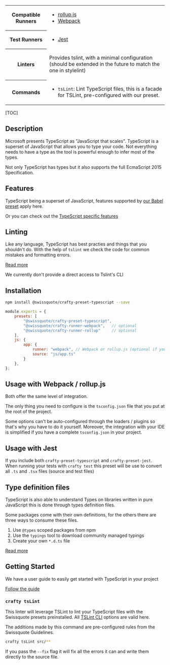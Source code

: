 <table>
<tr><th>Compatible Runners</th><td>

- [rollup.js](05_Packages/02_crafty-runner-rollup.md)
- [Webpack](05_Packages/02_crafty-runner-webpack.md)

</td></tr>
<tr><th>Test Runners</th><td>

- [Jest](05_Packages/05_crafty-preset-jest.md)

</td></tr>
<tr><th>Linters</th><td>

Provides tslint, with a minimal configuration (should be extended in the future to match the one in stylelint)

</td></tr>
<tr><th>Commands</th><td>

- `tsLint`: Lint TypeScript files, this is a facade for TSLint, pre-configured
  with our preset.

</td></tr>
</table>

[TOC]

## Description

Microsoft presents TypeScript as "JavaScript that scales".
TypeScript is a superset of JavaScript that allows you to type your code.
Not everything needs to have a type as the tool is powerful enough to infer most of the types.

Not only TypeScript has types but it also supports the full EcmaScript 2015 Specification.

## Features

TypeScript being a superset of JavaScript, features supported by [our Babel preset](../05_crafty-preset-babel/JavaScript_Features.md) apply here.

Or you can check out the [TypeScript specific features](TypeScript_Features.md)

## Linting

Like any language, TypeScript has best practies and things that you shouldn't do.
With the help of `tslint` we check the code for common mistakes and formatting errors.

[Read more](TypeScript_Linting.md)

We currently don't provide a direct access to Tslint's CLI

## Installation

```bash
npm install @swissquote/crafty-preset-typescript --save
```

```javascript
module.exports = {
    presets: [
        "@swissquote/crafty-preset-typescript",
        "@swissquote/crafty-runner-webpack",   // optional
        "@swissquote/crafty-runner-rollup"     // optional
    ],
    js: {
        app: {
            runner: "webpack", // Webpack or rollup.js (optional if you have only one runner defined)
            source: "js/app.ts"
        }
    },
};
```

## Usage with Webpack / rollup.js

Both offer the same level of integration.

The only thing you need to configure is the `tsconfig.json` file that you put at the root of the project.

Some options can't be auto-configured through the loaders / plugins so that's why you have to do it yourself.
Moreover, the integration with your IDE is simplified if you have a complete `tsconfig.json` in your project.

## Usage with Jest

If you include both `crafty-preset-typescript` and `crafty-preset-jest`.
When running your tests with `crafty test` this preset will be use to convert all `.ts` and `.tsx` files (source and test files)

## Type definition files

TypeScript is also able to understand Types on libraries written in pure JavaScript this is done through types definition files.

Some packages come with their own definitions, for the others there are three ways to consume these files.

1. Use `@types` scoped packages from npm
1. Use the `typings` tool to download community managed typings
1. Create your own `*.d.ts` file

[Read more](TypeScript_Typings.md)

## Getting Started

We have a user guide to easily get started with TypeScript in your project

[Follow the guide](Getting_Started_with_TypeScript.md)

### `crafty tsLint`

This linter will leverage TSLint to lint your TypeScript files with the
Swissquote presets preinstalled. All
[TSLint CLI](https://palantir.github.io/tslint/usage/cli/) options are valid
here.

The additions made by this command are pre-configured rules from the Swissquote
Guidelines.

```bash
crafty tsLint src/**
```

If you pass the `--fix` flag it will fix all the errors it can and write them
directly to the source file.
